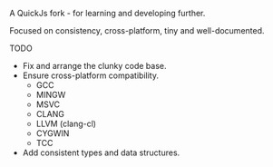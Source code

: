 A QuickJs fork - for learning and developing further.

Focused on consistency, cross-platform, tiny and well-documented.

TODO
- Fix and arrange the clunky code base.
- Ensure cross-platform compatibility.
  - GCC
  - MINGW
  - MSVC
  - CLANG
  - LLVM (clang-cl)
  - CYGWIN
  - TCC
- Add consistent types and data structures.
